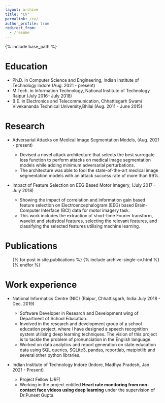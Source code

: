 ```yaml
---
layout: archive
title: "CV"
permalink: /cv/
author_profile: true
redirect_from:
  - /resume
---
```


{% include base_path %}

<!-- <embed src="../files/Fellowship_CV_Anup_Kumar_Gupta.pdf" type="application/pdf" /> -->

Education
=========
* Ph.D. in Computer Science and Engineering, Indian Institute of Technology Indore (Aug. 2021 - present)
* M.Tech. in Information Technology, National Institute of Technology Raipur (July 2016- July 2018)
* B.E. in Electronics and Telecommunication, Chhattisgarh Swami Vivekananda Technical University,Bhilai (Aug. 2011 - June 2015)


Research
=========
* Adversarial Attacks on Medical Image Segmentation Models, (Aug. 2021 - present)
  * Devised a novel attack architecture that selects the best surrogate loss function to perform attacks on medical image segmentation models while adding minimum adversarial perturbations.
  * The architecture was able to fool the state-of-the-art medical image segmentation models with an attack success rate of more than 99%.
  
* Impact of Feature Selection on EEG Based Motor Imagery, (July 2017 - July 2018)
  * Showing the impact of correlation and information gain based feature selection on Electroencephalogram (EEG) based Brain-Computer Interface (BCI) data for motor imagery task.
  * This work includes the extraction of short-time Fourier transform, wavelet and statistical features, selecting the relevant features, and classifying the selected features utilising machine learning.


Publications
======
  <ul>{% for post in site.publications %}
    {% include archive-single-cv.html %}
  {% endfor %}</ul>

Work experience
===============

* National Informatics Centre (NIC) (Raipur, Chhattisgarh, India July 2018 - Dec. 2019)
  * Software Developer in Research and Development wing of Department of School Education.
  * Involved in the research and development group of a school education project, where I have designed a speech recognition system utilising deep learning techniques. The vision of this project is to tackle the problem of pronunciation in the English language.
  * Worked on data analytics and report generation on state education data using SQL queries, SQLite3, pandas, reportlab, matplotlib and several other python libraries.

* Indian Institute of Technology Indore  (Indore, Madhya Pradesh, Jan. 2021 - Present)
  * Project Fellow (JRF)
  * Working in the project entitled **Heart rate monitoring from non-contact face videos using deep learning** under the supervision of Dr.Puneet Gupta.
